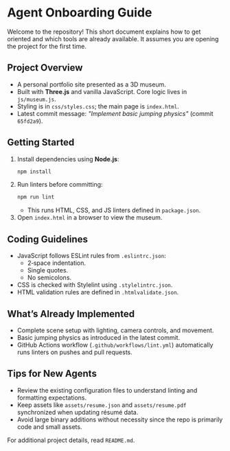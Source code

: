 # Agent Onboarding Guide

Welcome to the repository! This short document explains how to get oriented and which tools are already available. It assumes you are opening the project for the first time.

## Project Overview
- A personal portfolio site presented as a 3D museum.
- Built with **Three.js** and vanilla JavaScript. Core logic lives in `js/museum.js`.
- Styling is in `css/styles.css`; the main page is `index.html`.
- Latest commit message: _"Implement basic jumping physics"_ (commit `65fd2a9`).

## Getting Started
1. Install dependencies using **Node.js**:
   ```bash
   npm install
   ```
2. Run linters before committing:
   ```bash
   npm run lint
   ```
   - This runs HTML, CSS, and JS linters defined in `package.json`.
3. Open `index.html` in a browser to view the museum.

## Coding Guidelines
- JavaScript follows ESLint rules from `.eslintrc.json`:
  - 2‑space indentation.
  - Single quotes.
  - No semicolons.
- CSS is checked with Stylelint using `.stylelintrc.json`.
- HTML validation rules are defined in `.htmlvalidate.json`.

## What’s Already Implemented
- Complete scene setup with lighting, camera controls, and movement.
- Basic jumping physics as introduced in the latest commit.
- GitHub Actions workflow (`.github/workflows/lint.yml`) automatically runs linters on pushes and pull requests.

## Tips for New Agents
- Review the existing configuration files to understand linting and formatting expectations.
- Keep assets like `assets/resume.json` and `assets/resume.pdf` synchronized when updating résumé data.
- Avoid large binary additions without necessity since the repo is primarily code and small assets.

For additional project details, read `README.md`.
